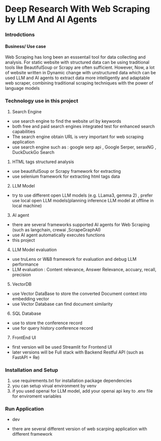 # Deep Research With Web Scraping by LLM And AI Agents


### Introdctions
#### Business/ Use case 
Web Scraping has long been an esssentail tool for data collecting and analysis. For static website with structured data can be using traditional tools like BeautifulSoup or Scrapy are often sufficient.
However, Now, a lot of website written in Dynamic change with unstructured data which can be used LLM and AI agents to extract data more intelligently and adaptable web scraper, combining traditional scraping techniques with the power of language models



### Technology use in this project
1. Search Engine
- use search engine to find the website url by keywords
- both free and paid search engines integrated test for enhanced search capabilities
- The search engine obtain URL is very important for web scraping application
- use search engine such as : google serp api , Google Serper, seraxNG , DuckDuckGo Search 

1. HTML tags structured analysis
- use beautifulSoup or Scrapy framework for extracting
- use selenium framework for extracting html tags data 

2. LLM Model 
- try to use different open LLM models (e.g. LLama3, gemma 2) , prefer use local open LLM models(planning inference LLM model at offline in local machine)

3. AI agent
- there are several frameworks supported AI agents for Web Scraping (such as langchain, crewai ,ScrapeGraphAI)
- use AI agent automatically executes functions
- this project 


4. LLM Model evaluation
- use truLens or W&B framework for evaluation and debug LLM performance
- LLM evaluation : Content relevance, Answer Relevance, accuary, recall, precision 


5. VectorDB 
- use Vector DataBase to store the converted Document context into embedding vector
- use Vector Database can find document similarity 

6. SQL Database
- use to store the conference record
- use for query history conference record

7. FrontEnd UI
- first version will be used Streamlit for Frontend UI
- later versions will be Full stack with Backend Restful API (such as FastAPI + Re)



### Installation and Setup
1. use requirements.txt for installation package dependencies
2. you can setup virual environment by venv 
3. if you used openai for LLM model, add your openai api key to .env file  for enviroment variables 

### Run Application
- dev 

- there are several different version of web scarping application with different framework

